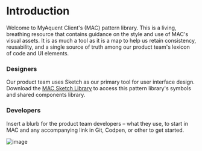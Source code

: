 # Introduction

Welcome to MyAquent Client's (MAC) pattern library. This is a living, breathing resource that contains guidance on the style and use of MAC's visual assets. It is as much a tool as it is a map to help us retain consistency, reusability, and a single source of truth among our product team's lexicon of code and UI elements.  



### Designers

Our product team uses Sketch as our primary tool for user interface design. Download the [MAC Sketch Library](file:///C:/my_file.pdf) to access this pattern library's symbols and shared components library.

### Developers

Insert a blurb for the product team developers – what they use, to start in MAC and any accompanying link in Git, Codpen, or other to get started.

![image](../mac/img/favicon2.png)
